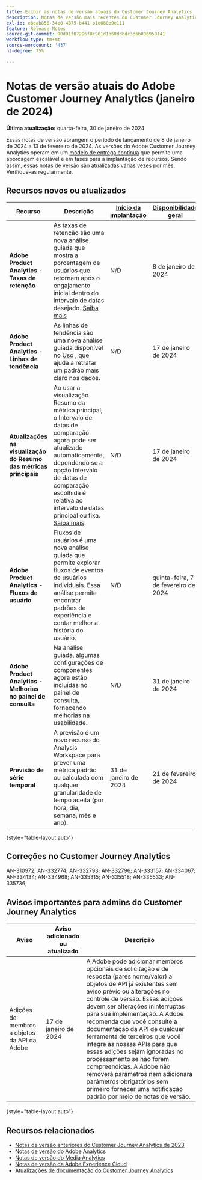 ```yaml
---
title: Exibir as notas de versão atuais do Customer Journey Analytics
description: Notas de versão mais recentes do Customer Journey Analytics
exl-id: e8eab856-34e0-4875-b441-b1e680b9e111
feature: Release Notes
source-git-commit: 90d91f07296f8c961d1b60ddbdc3d6b086958141
workflow-type: tm+mt
source-wordcount: '437'
ht-degree: 75%

---
```


# Notas de versão atuais do Adobe Customer Journey Analytics (janeiro de 2024)

**Última atualização:** quarta-feira, 30 de janeiro de 2024

Essas notas de versão abrangem o período de lançamento de 8 de janeiro de 2024 a 13 de fevereiro de 2024. As versões do Adobe Customer Journey Analytics operam em um [modelo de entrega contínua](releases.md) que permite uma abordagem escalável e em fases para a implantação de recursos. Sendo assim, essas notas de versão são atualizadas várias vezes por mês. Verifique-as regularmente.

## Recursos novos ou atualizados

| Recurso | Descrição | [Início da implantação](releases.md) | [Disponibilidade geral](releases.md) |
| ----------- | ---------- | ------- | ---- |
| **Adobe Product Analytics - Taxas de retenção** | As taxas de retenção são uma nova análise guiada que mostra a porcentagem de usuários que retornam após o engajamento inicial dentro do intervalo de datas desejado. [Saiba mais](../guided-analysis/types/retention-rates.md) | N/D | 8 de janeiro de 2024 |
| **Adobe Product Analytics - Linhas de tendência** | As linhas de tendência são uma nova análise guiada disponível no [Uso](/help/guided-analysis/types/usage.md) , que ajuda a retratar um padrão mais claro nos dados. | N/D | 17 de janeiro de 2024 |
| **Atualizações na visualização do Resumo das métricas principais** | Ao usar a visualização Resumo da métrica principal, o Intervalo de datas de comparação agora pode ser atualizado automaticamente, dependendo se a opção Intervalo de datas de comparação escolhida é relativa ao intervalo de datas principal ou fixa. [Saiba mais](/help/analysis-workspace/visualizations/key-metric.md). | N/D | 17 de janeiro de 2024 |
| **Adobe Product Analytics - Fluxos de usuário** | Fluxos de usuários é uma nova análise guiada que permite explorar fluxos de eventos de usuários individuais. Essa análise permite encontrar padrões de experiência e contar melhor a história do usuário. | N/D | quinta-feira, 7 de fevereiro de 2024 |
| **Adobe Product Analytics - Melhorias no painel de consulta** | Na análise guiada, algumas configurações de componentes agora estão incluídas no painel de consulta, fornecendo melhorias na usabilidade. | N/D | 31 de janeiro de 2024 |
| **Previsão de série temporal** | A previsão é um novo recurso do Analysis Workspace para prever uma métrica padrão ou calculada com qualquer granularidade de tempo aceita (por hora, dia, semana, mês e ano). | 31 de janeiro de 2024 | 21 de fevereiro de 2024 |

{style="table-layout:auto"}

## Correções no Customer Journey Analytics

AN-310972; AN-332774; AN-332793; AN-332796; AN-333157; AN-334067; AN-334134; AN-334968; AN-335315; AN-335518; AN-335533; AN-335736;

## Avisos importantes para admins do Customer Journey Analytics

| Aviso | Aviso adicionado ou atualizado | Descrição |
| --- | --- | --- |
| Adições de membros a objetos da API da Adobe | 17 de janeiro de 2024 | A Adobe pode adicionar membros opcionais de solicitação e de resposta (pares nome/valor) a objetos de API já existentes sem aviso prévio ou alterações no controle de versão. Essas adições devem ser alterações ininterruptas para sua implementação. A Adobe recomenda que você consulte a documentação da API de qualquer ferramenta de terceiros que você integre às nossas APIs para que essas adições sejam ignoradas no processamento se não forem compreendidas. A Adobe não removerá parâmetros nem adicionará parâmetros obrigatórios sem primeiro fornecer uma notificação padrão por meio de notas de versão. |

{style="table-layout:auto"}

## Recursos relacionados

* [Notas de versão anteriores do Customer Journey Analytics de 2023](/help/release-notes/2023.md)
* [Notas de versão do Adobe Analytics](https://experienceleague.adobe.com/docs/analytics/release-notes/latest.html?lang=pt-BR)
* [Notas de versão do Media Analytics](https://experienceleague.adobe.com/docs/media-analytics/using/additional-resources/release-notes.html?lang=pt-BR)
* [Notas de versão da Adobe Experience Cloud](https://experienceleague.adobe.com/docs/release-notes/experience-cloud/current.html?lang=pt-BR)
* [Atualizações de documentação do Customer Journey Analytics](/help/release-notes/doc-changes.md)
